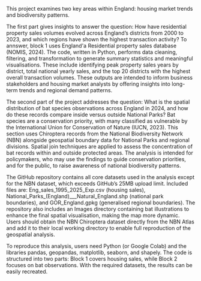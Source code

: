 
This project examines two key areas within England: housing market trends and biodiversity patterns.

The first part gives insights to answer the question: How have residential property sales volumes evolved across England’s districts from 2000 to 2023, and which regions have shown the highest transaction activity? To annswer, block 1 uses England'a Residential property sales database (NOMIS, 2024). The code, written in Python, performs data cleaning, filtering, and transformation to generate summary statistics and meaningful visualisations. These include identifying peak property sales years by district, total national yearly sales, and the top 20 districts with the highest overall transaction volumes. These outputs are intended to inform business stakeholders and housing market analysts by offering insights into long-term trends and regional demand patterns.

The second part of the project addresses the question: What is the spatial distribution of bat species observations across England in 2024, and how do these records compare inside versus outside National Parks? Bat species are a conservation priority, with many classified as vulnerable by the International Union for Conservation of Nature (IUCN, 2023). This section uses Chiroptera records from the National Biodiversity Network (NBN) alongside geospatial boundary data for National Parks and regional divisions. Spatial join techniques are applied to assess the concentration of bat records within and outside protected areas. The analysis is intended for policymakers, who may use the findings to guide conservation priorities, and for the public, to raise awareness of national biodiversity patterns.

The GitHub repository contains all core datasets used in the analysis except for the NBN dataset, which exceeds GitHub’s 25MB upload limit. Included files are: Eng_sales_1995_2025_Exp.csv (housing sales), National_Parks_(England)___Natural_England.shp (national park boundaries), and GOR_England.gpkg (generalised regional boundaries). The repository also includes an Images directory containing bat illustrations to enhance the final spatial visualisation, making the map more dynamic. Users should obtain the NBN Chiroptera dataset directly from the NBN Atlas and add it to their local working directory to enable full reproduction of the geospatial analysis.

To reproduce this analysis, users need Python (or Google Colab) and the libraries pandas, geopandas, matplotlib, seaborn, and shapely. The code is structured into two parts: Block 1 covers housing sales, while Block 2 focuses on bat observations. With the required datasets, the results can be easily recreated.

